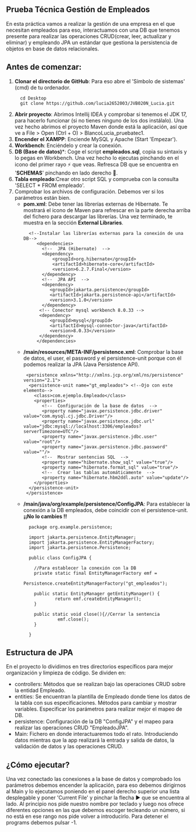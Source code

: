 ## **Prueba Técnica Gestión de Empleados** 

En esta práctica vamos a realizar la gestión de una empresa en el que necesitan empleados
para eso, interactuamos con una DB que tenemos presente para realizar las operaciones 
CRUD(crear, leer, actualizar y eliminar) y empleando JPA un estándar que gestiona la persistencia
de objetos en base de datos relacionales.

## Antes de comenzar:

  1. **Clonar el directorio de GitHub**: Para eso abre el 'Símbolo de sistemas' (cmd) de tu ordenador.
      ```
        cd Desktop
        git clone https://github.com/lucia2652003/JVB020N_Lucia.git
      ```
  2. **Abrir proyecto**: Abrimos Intellij IDEA y comprobar si tenemos el JDK 17,
     para hacerlo funcionar (si no tienes ninguno de los dos instálalo).
     Una vez hecho abrimos el proyecto Maven donde está la aplicación, 
     así que ve a File > Open (Ctrl + O) > BlancoLucia_pruebatec1.
  3. **Encender el XAMPP**: Enciende MySQL y Apache (Start 'Empezar').
  4. **Workbench**: Enciéndelo y crear la conexión. 
  5. **DB (Base de datos)***: Coge el script **empleados.sql**, copia su sintaxis y lo pegas en Workbench. 
    Una vez hecho lo ejecutas pinchando en el icono del primer rayo :zap: que veas. Refresca
    DB  que se encuentra en '**SCHEMAS**' pinchando en lado derecho :arrows_counterclockwise:. 
  6. **Tabla empleado**:Crear otro script SQL y comprueba con la consulta 'SELECT * FROM empleado'.
  7. Comprobar los archivos de configuración. Debemos ver si los parámetros están bien.
     * **pom.xml**: Debe tener las librerías externas de Hibernate. Te mostrará el icono de Maven para refrescar
      en la parte derecha arriba del fichero para descargar las librerías. Una vez terminado, te muestra en la sección
      **External Libraries**.
          ```
            <!--Instalar las librerías externas para la conexión de una DB-->
               <dependencies>
                 <!--  JPA (Hibernate)  -->
                 <dependency>
                     <groupId>org.hibernate</groupId>
                     <artifactId>hibernate-core</artifactId>
                     <version>6.2.7.Final</version>
                 </dependency>
                 <!--  JPA API  -->
                 <dependency>
                    <groupId>jakarta.persistence</groupId>
                    <artifactId>jakarta.persistence-api</artifactId>
                    <version>3.1.0</version>
                 </dependency>
                <!-- Conector mysql workbench 8.0.33 -->
                <dependency>
                    <groupId>mysql</groupId>
                    <artifactId>mysql-connector-java</artifactId>
                    <version>8.0.33</version>
                </dependency>
               </dependencies>
          ```
     * **/main/resources/META-INF/persistence.xml**: Comprobar la base de datos, el user, el password y el persistence-unit
      porque con él podemos realizar la JPA (Java Persistence API).
          ```
           <persistence xmlns="http://xmlns.jcp.org/xml/ns/persistence" version="2.1">
            <persistence-unit name="gt_empleados"> <!--Ojo con este elemento-->
              <class>com.ejemplo.Empleado</class>
              <properties>
                 <!--  Configuración de la base de datos  -->
                 <property name="javax.persistence.jdbc.driver" value="com.mysql.cj.jdbc.Driver"/>
                 <property name="javax.persistence.jdbc.url" value="jdbc:mysql://localhost:3306/empleados?serverTimezone=UTC"/>
                 <property name="javax.persistence.jdbc.user" value="root"/>
                 <property name="javax.persistence.jdbc.password" value=""/>
                 <!--  Mostrar sentencias SQL  -->
                 <property name="hibernate.show_sql" value="true"/>
                 <property name="hibernate.format_sql" value="true"/>
                 <!--  Crear las tablas automáticamente  -->
                 <property name="hibernate.hbm2ddl.auto" value="update"/>
              </properties>
            </persistence-unit>
           </persistence>
          ```
     * **/main/java/org/example/persistence/ConfigJPA**: Para establecer la conexión a la DB empleados, debe coincidir con el
      persistence-unit. **¡¡No lo cambies !!**
         ```
           package org.example.persistence;

           import jakarta.persistence.EntityManager;
           import jakarta.persistence.EntityManagerFactory;
           import jakarta.persistence.Persistence;

           public class ConfigJPA {

             //Para establecer la conexión con la DB
             private static final EntityManagerFactory emf =
                                  Persistence.createEntityManagerFactory("gt_empleados");

             public static EntityManager getEntityManager() {
                     return emf.createEntityManager();
             }

             public static void close(){//Cerrar la sentencia
                      emf.close();
             }

           }
         ```
       
## Estructura de JPA
 En el proyecto lo dividimos en tres directorios específicos para mejor organización 
 y limpieza de código. 
 Se dividen en:
   * controllers: Métodos que se realizan bajo las operaciones CRUD sobre la entidad Empleado.
   * entities: Se encuentran la plantilla de Empleado donde tiene los datos de la tabla 
     con sus especificaciones. Métodos para cambiar y mostrar variables. Especificar los parámetros
     para realizar mejor el mapeo de DB.
   * persistence: Configuración de la DB "ConfigJPA" y el mapeo para realizar las operaciones CRUD "EmpleadoJPA".
   * Main: Fichero en donde interactuaremos todo el rato. Introduciendo datos mientras que la app 
     realizará la entrada y salida de datos, la validación de datos y las operaciones CRUD. 

## ¿Cómo ejecutar?
   Una vez conectado las conexiones a la base de datos y comprobado los parámetros debemos encender la aplicación,
   para eso debemos dirigirnos al Main y lo ejecutamos poniendo en el panel derecho superior una lista desplegable y poner
   'Current File' y pinchar la flecha :arrow_forward: que se encuentra al lado.  Al principio nos pide nuestro nombre por teclado y luego nos ofrece
   diferentes opciones en las que debemos escoger tecleando un número, si no está en ese rango nos pide volver a introducirlo.
   Para detener el programs debemos pulsar -1.
     
   
